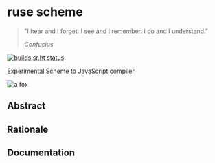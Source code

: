 # ruse scheme

> "I hear and I forget. I see and I remember. I do and I understand."
>
> *Confucius*

[![builds.sr.ht status](https://builds.sr.ht/~amz3/ruse-scheme.svg)](https://builds.sr.ht/~amz3/ruse-scheme?)

Experimental Scheme to JavaScript compiler

![a fox](https://raw.githubusercontent.com/scheme-live/ruse-scheme/master/nathan-anderson-3Lazy6QQR6c-unsplash-small.jpg)

## Abstract

## Rationale

## Documentation
